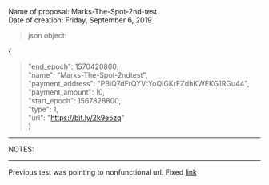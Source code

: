 Name of proposal:  Marks-The-Spot-2nd-test   
Date of creation:  Friday, September 6, 2019   
      
>json object:    
          
{   
>"end_epoch":  1570420800,    
>"name":  "Marks-The-Spot-2ndtest",      
>"payment_address":  "PBiQ7dFrQYVtYoQiGKrFZdhKWEKG1RGu44",       
>"payment_amount":  10,         
>"start_epoch":  1567828800,    
>"type":  1,    
>"url":  "https://bit.ly/2k9e5zq"     
}    
           
<hr />NOTES:   
<hr />    
    
Previous test was pointing to nonfunctional url.  Fixed [link](https://bit.ly/2k9e5zq)    


